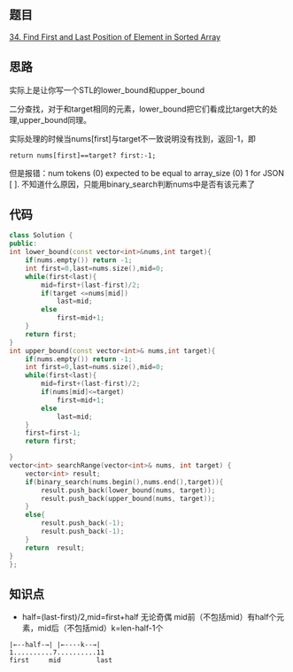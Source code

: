 ## 题目
[34. Find First and Last Position of Element in Sorted Array](https://leetcode-cn.com/problems/find-first-and-last-position-of-element-in-sorted-array/)
## 思路
实际上是让你写一个STL的lower_bound和upper_bound

二分查找，对于和target相同的元素，lower_bound把它们看成比target大的处理,upper_bound同理。

实际处理的时候当nums[first]与target不一致说明没有找到，返回-1，即

	return nums[first]==target? first:-1;
但是报错：num tokens (0) expected to be equal to array_size (0)   1 for JSON [ ].
不知道什么原因，只能用binary_search判断nums中是否有该元素了
## 代码
```c++
class Solution {
public:
int lower_bound(const vector<int>&nums,int target){
	if(nums.empty()) return -1;
	int first=0,last=nums.size(),mid=0;
	while(first<last){
		mid=first+(last-first)/2;
		if(target <=nums[mid])
			last=mid;	
		else
			first=mid+1;
	}
	return first;
}
int upper_bound(const vector<int>& nums,int target){
	if(nums.empty()) return -1;
    int first=0,last=nums.size(),mid=0;
    while(first<last){
		mid=first+(last-first)/2;
		if(nums[mid]<=target)
			first=mid+1;
		else
			last=mid;
	}
    first=first-1;
	return first;

}
vector<int> searchRange(vector<int>& nums, int target) {
	vector<int> result;
    if(binary_search(nums.begin(),nums.end(),target)){
	    result.push_back(lower_bound(nums, target));
	    result.push_back(upper_bound(nums, target));
    }
    else{
        result.push_back(-1);
        result.push_back(-1);
    }
	return  result;
}
};
```
## 知识点
* half=(last-first)/2,mid=first+half 无论奇偶 mid前（不包括mid）有half个元素，mid后（不包括mid）k=len-half-1个
```
|←--half-→| |←----k--→|
1..........7..........11
first	  mid	      last	
```
